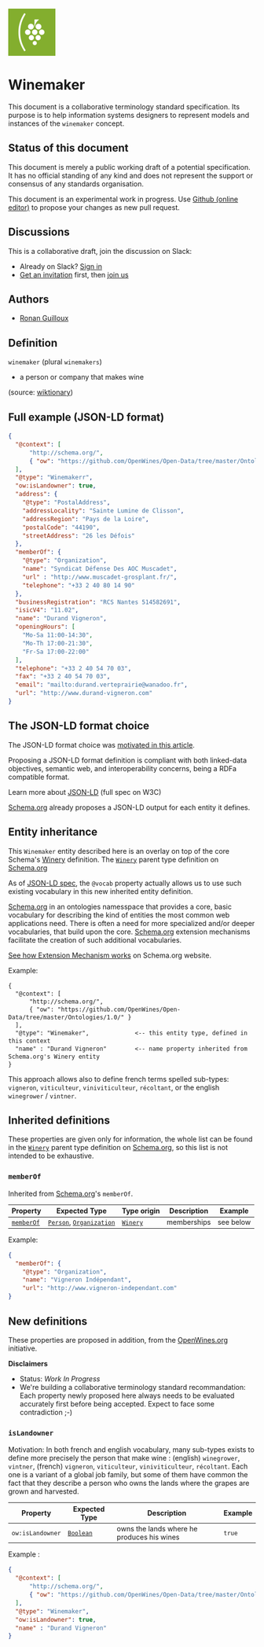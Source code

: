 
![OpenWines](https://raw.githubusercontent.com/OpenWines/Resources/master/elements/favicons/android-icon-96x96.png)

# Winemaker

This document is a collaborative terminology standard specification.
Its purpose is to help information systems designers to represent models and instances of the `winemaker` concept.

## Status of this document

This document is merely a public working draft of a potential specification. It has no official standing of any kind and does not represent the support or consensus of any standards organisation.

This document is an experimental work in progress. Use [Github (online editor)](https://help.github.com/articles/editing-files-in-another-user-s-repository/) to propose your changes as new pull request.

## Discussions

This is a collaborative draft, join the discussion on Slack:

- Already on Slack? [Sign in](https://openwines.slack.com/messages/semantics/)
- [Get an invitation](https://openwines-slackin.herokuapp.com/) first, then [join us](https://openwines.slack.com/messages/semantics/)

## Authors

- [Ronan Guilloux](https://github.com/ronanguilloux)

## Definition

`winemaker` (plural `winemakers`)

- a person or company that makes wine

(source: [wiktionary](https://en.wiktionary.org/wiki/winemaker))

## Full example (JSON-LD format)

```json
{
  "@context": [ 
      "http://schema.org/",
      { "ow": "https://github.com/OpenWines/Open-Data/tree/master/Ontologies/1.0/" }
  ],
  "@type": "Winemakerr",
  "ow:isLandowner": true,  
  "address": {
    "@type": "PostalAddress",
    "addressLocality": "Sainte Lumine de Clisson",
    "addressRegion": "Pays de la Loire",
    "postalCode": "44190",
    "streetAddress": "26 les Défois"
  },
  "memberOf": {
    "@type": "Organization",
    "name": "Syndicat Défense Des AOC Muscadet",
    "url" : "http://www.muscadet-grosplant.fr/",
    "telephone": "+33 2 40 80 14 90"
  },
  "businessRegistration": "RCS Nantes 514582691",
  "isicV4": "11.02",
  "name": "Durand Vigneron",
  "openingHours": [
    "Mo-Sa 11:00-14:30",
    "Mo-Th 17:00-21:30",
    "Fr-Sa 17:00-22:00"
  ],
  "telephone": "+33 2 40 54 70 03",
  "fax": "+33 2 40 54 70 03",
  "email": "mailto:durand.verteprairie@wanadoo.fr",
  "url": "http://www.durand-vigneron.com"
}
```

## The JSON-LD format choice

The JSON-LD format choice was [motivated in this article](http://openwines.eu/data-formats.html).

Proposing a JSON-LD format definition is compliant with both linked-data objectives, semantic web, and interoperability concerns, being a RDFa compatible format.

Learn more about [JSON-LD](http://www.w3.org/TR/json-ld/) (full spec on W3C)

[Schema.org](http://schema.org) already proposes a JSON-LD output for each entity it defines.

## Entity inheritance

This `Winemaker` entity described here is an overlay on top of the core Schema's [Winery](https://schema.org/Winery) definition. The [`Winery`](https://schema.org/Winery) parent type definition on [Schema.org](https://schema.org)

As of [JSON-LD spec](http://www.w3.org/TR/json-ld/), the `@vocab` property actually allows us to use such existing vocabulary in this new inherited entity definition.

[Schema.org](http://schema.org) in an ontologies namesspace that provides a core, basic vocabulary for describing the kind of entities the most common web applications need. There is often a need for more specialized and/or deeper vocabularies, that build upon the core. [Schema.org](http://schema.org) extension mechanisms facilitate the creation of such additional vocabularies.

[See how Extension Mechanism works](https://schema.org/docs/extension.html) on Schema.org website.

Example:

```
{
  "@context": [ 
      "http://schema.org/",
      { "ow": "https://github.com/OpenWines/Open-Data/tree/master/Ontologies/1.0/" }
  ],
  "@type": "Winemaker",             <-- this entity type, defined in this context
  "name" : "Durand Vigneron"        <-- name property inherited from Schema.org's Winery entity
}
```

This approach allows also to define french terms spelled sub-types: `vigneron`, `viticulteur`, `viniviticulteur`, `récoltant`, or the english `winegrower` / `vintner`.

## Inherited definitions

These properties are given only for information, the whole list can be found in the [`Winery`](https://schema.org/Winery) parent type definition on [Schema.org](https://schema.org), so this list is not intended to be exhaustive.

### `memberOf`

Inherited from [Schema.org](https://schema.org/memberOf)'s `memberOf`.

Property    | Expected Type               | Type origin                        | Description | Example
----------- | --------------------------- | ---------------------------------- | ----------- | -------
[`memberOf`](https://schema.org/memberOf) | [`Person`](https://schema.org/Person), [`Organization`](https://schema.org/Organization) | [`Winery`](https://schema.org/Winery)| memberships | see below

Example:

```json
{
  "memberOf": {
    "@type": "Organization",
    "name": "Vigneron Indépendant",
    "url": "http://www.vigneron-independant.com"
}
```

## New definitions

These properties are proposed in addition, from the [OpenWines.org](http://openwines.org) initiative.

__Disclaimers__

- Status: _Work In Progress_
- We're building a collaborative terminology standard recommandation: Each property newly proposed here always needs to be evaluated accurately first before being accepted. Expect to face some contradiction ;-) 


### `isLandowner`

Motivation: In both french and english vocabulary, many sub-types exists to define more precisely the person that make wine : (english) `winegrower`, `vintner`, (french) `vigneron`, `viticulteur`, `viniviticulteur`, `récoltant`. Each one is a variant of a global job family, but some of them have common the fact that they describe a person who owns the lands where the grapes are grown and harvested.

Property    | Expected Type               | Description | Example
----------- | --------------------------- | ----------- | -------
`ow:isLandowner` | [`Boolean`](https://schema.org/Boolean) | owns the lands where he produces his wines | `true`

Example :

```json
{
  "@context": [ 
      "http://schema.org/",
      { "ow": "https://github.com/OpenWines/Open-Data/tree/master/Ontologies/1.0/" }
  ],
  "@type": "Winemaker",
  "ow:isLandowner": true,
  "name" : "Durand Vigneron"
}
```
